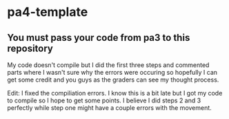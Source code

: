 # pa4-template

## You must pass your code from pa3 to this repository

My code doesn't compile but I did the first three steps and commented parts where I wasn't sure why the errors were occuring so hopefully I can get some credit and you guys as the graders can see my thought process.

Edit: I fixed the compiliation errors. I know this is a bit late but I got my code to compile so I hope to get some points. I believe I did steps 2 and 3 perfectly while step one might have a couple errors with the movement.
